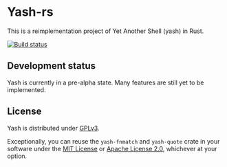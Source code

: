 # Yash-rs

This is a reimplementation project of Yet Another Shell (yash) in Rust.

[![Build status](https://github.com/magicant/yash-rs/actions/workflows/rust.yml/badge.svg)](https://github.com/magicant/yash-rs/actions/workflows/rust.yml)

<!-- TODO Features -->

<!-- TODO Usage -->

## Development status

Yash is currently in a pre-alpha state.
Many features are still yet to be implemented.

## License

Yash is distributed under [GPLv3](yash/LICENSE-GPL).

Exceptionally, you can reuse the `yash-fnmatch` and `yash-quote` crate in your
software under the [MIT License](yash-quote/LICENSE-MIT) or [Apache License
2.0](yash-quote/LICENSE-Apache), whichever at your option.
